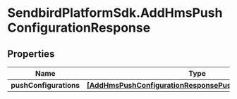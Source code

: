 # SendbirdPlatformSdk.AddHmsPushConfigurationResponse

## Properties

Name | Type | Description | Notes
------------ | ------------- | ------------- | -------------
**pushConfigurations** | [**[AddHmsPushConfigurationResponsePushConfigurationsInner]**](AddHmsPushConfigurationResponsePushConfigurationsInner.md) |  | [optional] 


